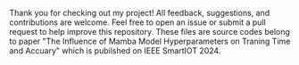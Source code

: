 Thank you for checking out my project! All feedback, suggestions, and contributions are welcome. Feel free to open an issue or submit a pull request to help improve this repository.
These files are source codes belong to paper "The Influence of Mamba Model Hyperparameters on Traning Time and Accuary" which is pubilshed on IEEE SmartIOT 2024.
